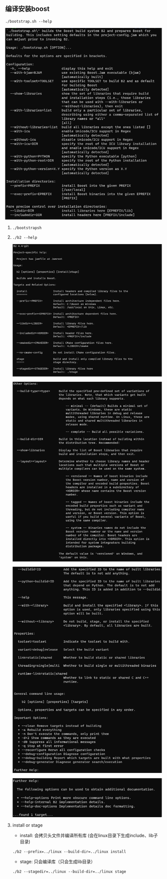 ## 编译安装boost

```
./bootstrap.sh --help
```

![image-20210606170217002](image/image-20210606170217002.png)



1. ```
   ./bootstrapsh
   ```

2. ``` 
   ./b2 --help
   ```

   ![image-20210609230132294](image/image-20210609230132294.png)

   ![image-20210609230215737](image/image-20210609230215737.png)

   ![image-20210609230257136](image/image-20210609230257136.png)

   ![image-20210609230318655](image/image-20210609230318655.png)

1. install or stage

   + install: 会拷贝头文件并编译所有库 (会在linux目录下生成include、lib子目录)

   ```
   ./b2 --prefix=../linux --build-dir=../linux install
   ```

   + stage: 只会编译库（只会生成lib目录）

   ```
   ./b2 --stagedir=../linux --build-dir=../linux stage
   ```

   

